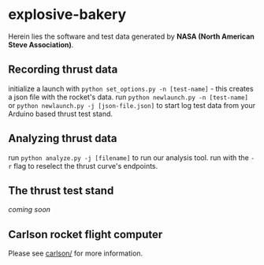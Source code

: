 # explosive-bakery
Herein lies the software and test data generated by **NASA (North American Steve Association)**.

## Recording thrust data
initialize a launch with `python set_options.py -n [test-name]` - this creates a json file with the rocket's data.
run `python newlaunch.py -n [test-name]` or `python newlaunch.py -j [json-file.json]` to start log test data from your Arduino based thrust test stand.

## Analyzing thrust data
run `python analyze.py -j [filename]` to run our analysis tool. run with the `-r` flag to reselect the thrust curve's endpoints.

## The thrust test stand
*coming soon*

## Carlson rocket flight computer
Please see [carlson/](carlson/) for more information.